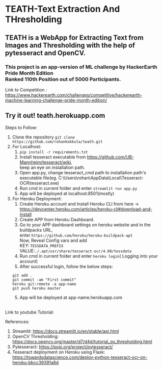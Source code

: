 # TEATH-Text Extraction And THresholding
## TEATH is a WebApp for Extracting Text from Images and Thresholding with the help of pytesseract and OpenCV.
### This project is an app-version of ML challenge by HackerEarth Pride Month Edition<br>Ranked 110th Position out of 5000 Participants.
Link to Competition : https://www.hackerearth.com/challenges/competitive/hackerearth-machine-learning-challenge-pride-month-edition/<br>
## Try it out! teath.herokuapp.com
Steps to Follow:
1. Clone the repository `git clone https://github.com/rohankokkula/teath.git`
2. For Localhost:
    1. `pip install -r requirements.txt`
    2. Install tesseract executable from https://github.com/UB-Mannheim/tesseract/wiki, <br>keep an eye on installation path.
    3. Open app.py, change tesseract_cmd path to installation path's executable file(eg. C:\Users\rohan\AppData\Local\Tesseract-OCR\tesseract.exe)
    4. Run cmd in current folder and enter `streamlit run app.py`
    5. App will be deployed at localhost:8501(mostly)
3. For Heroku Deployment:
    1. Create Heroku account and Install Heroku CLI from here -> https://devcenter.heroku.com/articles/heroku-cli#download-and-install
    2. Create APP from Heroku Dashboard.
    3. Go to your APP dashboard settings on heroku website and in the buildpacks URL,<br>enter `https://github.com/heroku/heroku-buildpack-apt`<br>
    Now, Reveal Config vars and add <br>KEY: `TESSDATA_PREFIX`<br>VALUE:`./.apt/usr/share/tesseract-ocr/4.00/tessdata`
    3. Run cmd in current folder and enter `heroku login`( Logging into your account)
    4. After successful login, follow the below steps:
    ```
    git add .
    git commit -am "First commit"
    heroku git:remote -a app-name
    git push heroku master
    ```
    5. App will be deployed at app-name.herokuapp.com

<br>
Link to youtube Tutorial: <br>

References:
1. Streamlit: https://docs.streamlit.io/en/stable/api.html
2. OpenCV Thresholding: https://docs.opencv.org/master/d7/d4d/tutorial_py_thresholding.html
3. Pytesseract: https://pypi.org/project/pytesseract/ 
4. Tesseract deployment on Heroku using Flask: https://towardsdatascience.com/deploy-python-tesseract-ocr-on-heroku-bbcc39391a8d

